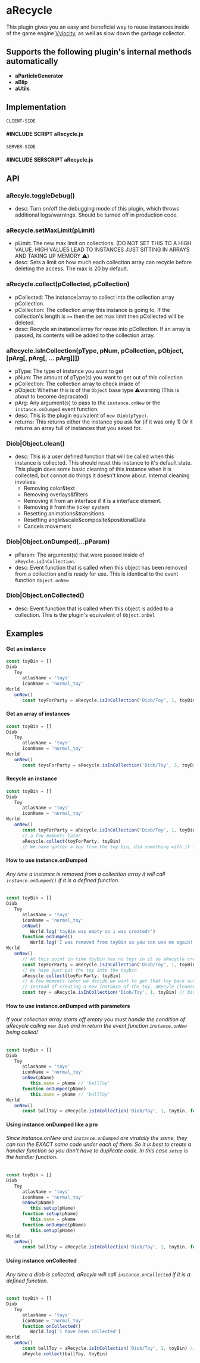 # aRecycle
This plugin gives you an easy and beneficial way to reuse instances inside of the game engine [Vylocity](https://vylocity.com), as well as slow down the garbage collector.

## Supports the following plugin's internal methods automatically  
* **aParticleGenerator**  
* **aBlip**  
* **aUtils**  

## Implementation 

`CLIENT-SIDE`  
#### #INCLUDE SCRIPT aRecycle.js  
`SERVER-SIDE` 
#### #INCLUDE SERSCRIPT aRecycle.js  

## API  
### aRecyle.toggleDebug()
   - desc: Turn on/off the debugging mode of this plugin, which throws additional logs/warnings. Should be turned off in production code.

###  aRecycle.setMaxLimit(pLimit)
   - pLimit: The new max limit on collections. (DO NOT SET THIS TO A HIGH VALUE. HIGH VALUES LEAD TO INSTANCES JUST SITTING IN ARRAYS AND TAKING UP MEMORY ⚠️)  
   - desc: Sets a limit on how much each collection array can recycle before deleting the access. The max is 20 by default. 

###  aRecycle.collect(pCollected, pCollection)
  - pCollected: The instance|array to collect into the collection array pCollection.
  - pCollection: The collection array this instance is going to. If the collection's length is `>=` then the set max limit then pCollected will be deleted.
  - desc: Recycle an instance|array for reuse into pCollection. If an array is passed, its contents will be added to the collection array.

###  aRecycle.isInCollection(pType, pNum, pCollection, pObject, [pArg[, pArg[, ... pArg]]])
  - pType: The type of instance you want to get
  - pNum: The amount of pType(s) you want to get out of this collection
  - pCollection: The collection array to check inside of
  - pObject: Whether this is of the `Object` base type ⚠️warning (This is about to become depracated)
  - pArg: Any argument(s) to pass to the `instance.onNew` or the `instance.onDumped` event function.
  - desc: This is the plugin equivalent of `new Diob(pType)`. 
  - returns: This returns either the instance you ask for (if it was only 1) Or it returns an array full of instances that you asked for.

### Diob|Object.clean()
   - desc: This is a user defined function that will be called when this instance is collected. This should reset this instance to it's default state. This plugin does some basic cleaning of this instance when it is collected, but cannot do things it doesn't know about. Internal cleaning involves:
      - Removing color&text
      - Removing overlays&filters
      - Removing it from an interface if it is a interface element.
      - Removing it from the ticker system
      - Resetting animations&transitions
      - Resetting angle&scale&composite&positionalData
      - Cancels movement

### Diob|Object.onDumped(...pParam)
   - pParam: The argument(s) that were passed inside of `aReycle.isInCollection`.
   - desc: Event function that is called when this object has been removed from a collection and is ready for use. This is identical to the event function `Object.onNew`

### Diob|Object.onCollected()
   - desc: Event function that is called when this object is added to a collection. This is the plugin's equivalent of `Object.onDel`

## Examples  
#### Get an instance 
```js
const toyBin = []
Diob
   Toy
      atlasName = 'toys'
      iconName = 'normal_toy'
World
   onNew()
      const toyForParty = aRecycle.isInCollection('Diob/Toy', 1, toyBin) // DiobToyInstance 
```

#### Get an array of instances

```js
const toyBin = []
Diob
   Toy
      atlasName = 'toys'
      iconName = 'normal_toy'
World
   onNew()
      const toysForParty = aRecycle.isInCollection('Diob/Toy', 3, toyBin) // [DiobToyInstance, DiobToyInstance, DiobToyInstance]
```
#### Recycle an instance  

```js
const toyBin = []
Diob
   Toy
      atlasName = 'toys'
      iconName = 'normal_toy'
World
   onNew()
      const toyForParty = aRecycle.isInCollection('Diob/Toy', 1, toyBin) // DiobToyInstance
      // a few moments later
      aRecycle.collect(toyForParty, toyBin)
      // We have gotten a toy from the toy bin, did something with it for a while, and returned it to the toy bin. Recycling rocks!
```

#### How to use instance.onDumped  
###### Any time a instance is removed from a collection array it will call `instance.onDumped()` if it is a defined function.  
```js
const toyBin = []
Diob
   Toy
      atlasName = 'toys'
      iconName = 'normal_toy'
      onNew()
         World.log('toyBin was empty so i was created!')
      function onDumped()
         World.log('I was removed from toyBin so you can use me again!')
World
   onNew()
      // At this point in time toyBin has no toys in it so aRecycle creates the instance for you
      const toyForParty = aRecycle.isInCollection('Diob/Toy', 1, toyBin) // DiobToyInstance
      // We have just put the toy into the toybin
      aRecycle.collect(toyForParty, toyBin)
      // A few moments later we decide we want to get that toy back out
      // Instead of creating a new instance of the toy, aRecyle cleaned and removed the toy you previously put into toyBin
      const toy = aRecycle.isInCollection('Diob/Toy', 1, toyBin) // DiobToyInstance
```

#### How to use instance.onDumped with parameters
###### If your collection array starts off empty you must handle the condition of aRecycle calling `new Diob` and in return the event function `instance.onNew` being called!  
```js
const toyBin = []
Diob
   Toy
      atlasName = 'toys'
      iconName = 'normal_toy'
      onNew(pName)
         this.name = pName // 'ballToy'
      function onDumped(pName)
         this.name = pName // 'ballToy'
World
   onNew()
      const ballToy = aRecycle.isInCollection('Diob/Toy', 1, toyBin, false, 'ballToy') // DiobToyInstance  
```

#### Using instance.onDumped like a pro
###### Since instance.onNew and `instance.onDumped` are virutally the same, they can run the EXACT same code under each of them. So it is best to create a handler function so you don't have to duplicate code. In this case `setup` is the handler function.  
```js
const toyBin = []
Diob
   Toy
      atlasName = 'toys'
      iconName = 'normal_toy'
      onNew(pName)
         this.setup(pName)
      function setup(pName)
         this.name = pName
      function onDumped(pName)
         this.setup(pName)
World
   onNew()
      const ballToy = aRecycle.isInCollection('Diob/Toy', 1, toyBin, false, 'ballToy') // DiobToyInstance  
```

#### Using instance.onCollected
###### Any time a diob is collected, aRecyle will call `instance.onCollected` if it is a defined function.  
```js
const toyBin = []
Diob
   Toy
      atlasName = 'toys'
      iconName = 'normal_toy'
      function onCollected()
         World.log('I have been collected')
World
   onNew()
      const ballToy = aRecycle.isInCollection('Diob/Toy', 1, toyBin) // DiobToyInstance
      aReycle.collect(ballToy, toyBin)
```

      
